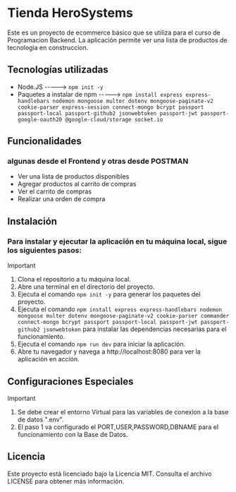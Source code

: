 # Tienda HeroSystems
Este es un proyecto de ecommerce básico que se utiliza para el curso de Programacion Backend. La aplicación permite ver una lista de productos de tecnologia en construccion.

## Tecnologías utilizadas
- Node.JS   ----->  `npm init -y` 
- Paquetes a instalar de npm   ----->  `npm install express express-handlebars nodemon mongoose multer dotenv mongoose-paginate-v2 cookie-parser express-session connect-mongo bcrypt passport passport-local passport-github2 jsonwebtoken passport-jwt passport-google-oauth20 @google-cloud/storage socket.io`

## Funcionalidades
### algunas desde el Frontend y otras desde POSTMAN
- Ver una lista de productos disponibles
- Agregar productos al carrito de compras
- Ver el carrito de compras
- Realizar una orden de compra

## Instalación

### Para instalar y ejecutar la aplicación en tu máquina local, sigue los siguientes pasos:

> [!IMPORTANT]
> 1. Clona el repositorio a tu máquina local.
> 2. Abre una terminal en el directorio del proyecto.
> 3. Ejecuta el comando `npm init -y` para generar los paquetes del proyecto.
> 4. Ejecuta el comando `npm install express express-handlebars nodemon mongoose multer dotenv mongoose-paginate-v2 cookie-parser commander connect-mongo bcrypt passport passport-local passport-jwt passport-github2 jsonwebtoken` para instalar las dependencias necesarias para el funcionamiento.
> 5. Ejecuta el comando `npm run dev`  para iniciar la aplicación.
> 7. Abre tu navegador y navega a http://localhost:8080 para ver la aplicación en acción.

## Configuraciones Especiales
> [!IMPORTANT]
> 1. Se debe crear el entorno Virtual para las variables de conexion a la base de datos ".env".
> 2. El paso 1 va configurado el PORT,USER,PASSWORD,DBNAME para el funcionamiento con la Base de Datos.


## Licencia
Este proyecto está licenciado bajo la Licencia MIT. Consulta el archivo LICENSE para obtener más información.
